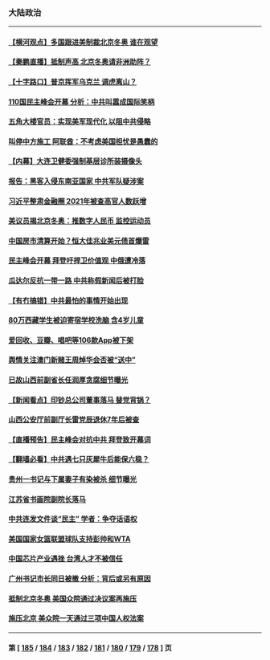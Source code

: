 ### 大陆政治
---
#### [【横河观点】多国跟进美制裁北京冬奥 谁在观望](../../pages/ncid277/n13427992.md) 
#### [【秦鹏直播】抵制声高 北京冬奥请非洲助阵？](../../pages/ncid277/n13427857.md) 
#### [【十字路口】普京挥军乌克兰 调虎离山？](../../pages/ncid277/n13427026.md) 
#### [110国民主峰会开幕 分析：中共叫嚣成国际笑柄](../../pages/ncid277/n13427500.md) 
#### [五角大楼官员：实现美军现代化 以阻中共侵略](../../pages/ncid277/n13427780.md) 
#### [叫停中方施工 阿联酋：不考虑美国担忧是愚蠢的](../../pages/ncid277/n13427649.md) 
#### [【内幕】大连卫健委强制基层诊所装摄像头](../../pages/ncid277/n13427575.md) 
#### [报告：黑客入侵东南亚国家 中共军队疑涉案](../../pages/ncid277/n13427534.md) 
#### [习近平整肃金融圈 2021年被查高官人数跃增](../../pages/ncid277/n13425726.md) 
#### [美议员揭北京冬奥：推数字人民币 监控运动员](../../pages/ncid277/n13427465.md) 
#### [中国房市清算开始？恒大佳兆业美元债首爆雷](../../pages/ncid277/n13427306.md) 
#### [民主峰会开幕 拜登吁捍卫价值观 中俄遭冷落](../../pages/ncid277/n13427281.md) 
#### [瓜达尔反抗一带一路 中共称假新闻后被打脸](../../pages/ncid277/n13427079.md) 
#### [【有冇搞错】中共最怕的事情开始出现](../../pages/ncid277/n13425103.md) 
#### [80万西藏学生被迫寄宿学校洗脑 含4岁儿童](../../pages/ncid277/n13426664.md) 
#### [爱回收、豆瓣、唱吧等106款App被下架](../../pages/ncid277/n13426814.md) 
#### [舆情关注澳门新赌王周焯华会否被“送中”](../../pages/ncid277/n13426686.md) 
#### [已故山西前副省长任润厚贪腐细节曝光](../../pages/ncid277/n13426500.md) 
#### [【新闻看点】印钞总公司董事落马 替党背锅？](../../pages/ncid277/n13425171.md) 
#### [山西公安厅前副厅长雷党辰退休7年后被查](../../pages/ncid277/n13426255.md) 
#### [【直播预告】民主峰会对抗中共 拜登致开幕词](../../pages/ncid277/n13425940.md) 
#### [【翻墙必看】中共遇七只灰犀牛后能保六稳？](../../pages/ncid277/n13425803.md) 
#### [贵州一书记与下属妻子有染被杀 细节曝光](../../pages/ncid277/n13426027.md) 
#### [江苏省书画院副院长落马](../../pages/ncid277/n13425766.md) 
#### [中共连发文件谈“民主” 学者：争夺话语权](../../pages/ncid277/n13423004.md) 
#### [美国国家女篮联盟球队支持彭帅和WTA](../../pages/ncid277/n13425574.md) 
#### [中国芯片产业遇挫 台湾人才不被信任](../../pages/ncid277/n13425775.md) 
#### [广州书记市长同日被撤 分析：背后或另有原因](../../pages/ncid277/n13425738.md) 
#### [抵制北京冬奥 美国众院通过决议案再施压](../../pages/ncid277/n13425652.md) 
#### [施压北京 美众院一天通过三项中国人权法案](../../pages/ncid277/n13425410.md) 

---
#### 第 [ [185](./185.md) / [184](./184.md) / [183](./183.md) / [182](./182.md) / [181](./181.md) / [180](./180.md) / [179](./179.md) / [178](./178.md) ] 页
